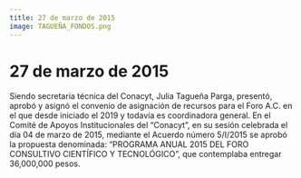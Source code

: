 ```yaml
---
title: 27 de marzo de 2015
image: TAGUEÑA_FONDOS.png
---
```


# 27 de marzo de 2015

Siendo secretaria técnica del Conacyt, Julia Tagueña Parga, presentó, aprobó y asignó el convenio de asignación de recursos para el Foro A.C. en el que desde iniciado el 2019 y todavía  es coordinadora general. En el Comité de Apoyos Institucionales del “Conacyt”, en su sesión celebrada el día 04 de marzo de 2015, mediante el Acuerdo número 5/I/2015 se aprobó la propuesta denominada: “PROGRAMA ANUAL 2015 DEL FORO CONSULTIVO CIENTÍFICO Y TECNOLÓGICO”, que contemplaba entregar 36,000,000 pesos.
